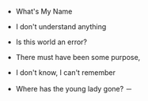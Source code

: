 - What's My Name
  
- I don't understand anything
- Is this world an error?
- There must have been some purpose,
- I don't know, I can't remember
- Where has the young lady gone?
－
<!---
Syerua/Syerua is a ✨ special ✨ repository because its `README.md` (this file) appears on your GitHub profile.
You can click the Preview link to take a look at your changes.
--->
